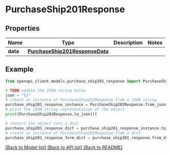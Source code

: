# PurchaseShip201Response



## Properties

Name | Type | Description | Notes
------------ | ------------- | ------------- | -------------
**data** | [**PurchaseShip201ResponseData**](PurchaseShip201ResponseData.md) |  | 

## Example

```python
from openapi_client.models.purchase_ship201_response import PurchaseShip201Response

# TODO update the JSON string below
json = "{}"
# create an instance of PurchaseShip201Response from a JSON string
purchase_ship201_response_instance = PurchaseShip201Response.from_json(json)
# print the JSON string representation of the object
print(PurchaseShip201Response.to_json())

# convert the object into a dict
purchase_ship201_response_dict = purchase_ship201_response_instance.to_dict()
# create an instance of PurchaseShip201Response from a dict
purchase_ship201_response_form_dict = purchase_ship201_response.from_dict(purchase_ship201_response_dict)
```
[[Back to Model list]](../README.md#documentation-for-models) [[Back to API list]](../README.md#documentation-for-api-endpoints) [[Back to README]](../README.md)


